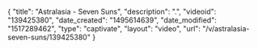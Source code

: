 {
    "title": "Astralasia - Seven Suns",
    "description": ".",
    "videoid": "139425380",
    "date_created": "1495614639",
    "date_modified": "1517289462",
    "type": "captivate",
    "layout": "video",
    "url": "\/v\/astralasia-seven-suns\/139425380"
}